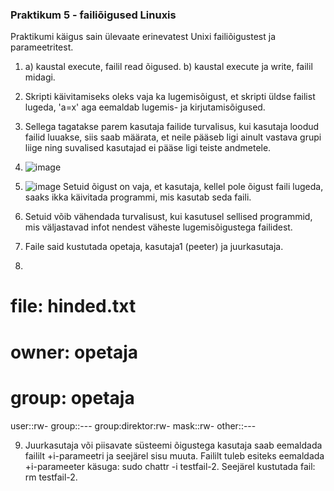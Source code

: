 ### Praktikum 5 - failiõigused Linuxis
Praktikumi käigus sain ülevaate erinevatest Unixi failiõigustest ja parameetritest.

1. a) kaustal execute, failil read õigused.
   b) kaustal execute ja write, failil midagi.

2. Skripti käivitamiseks oleks vaja ka lugemisõigust, et skripti üldse failist lugeda, 'a=x' aga eemaldab lugemis- ja kirjutamisõigused.

3. Sellega tagatakse parem kasutaja failide turvalisus, kui kasutaja loodud failid luuakse, siis saab määrata, et neile pääseb ligi ainult vastava grupi liige ning suvalised kasutajad ei pääse ligi teiste andmetele.

4. ![image](https://github.com/user-attachments/assets/4f0584a0-664c-43c5-a43f-18c54f43f589)

5. ![image](https://github.com/user-attachments/assets/3a6681c9-9c2a-4b7b-924e-eaed96abff0a)
Setuid õigust on vaja, et kasutaja, kellel pole õigust faili lugeda, saaks ikka käivitada programmi, mis kasutab seda faili.

6. Setuid võib vähendada turvalisust, kui kasutusel sellised programmid, mis väljastavad infot nendest väheste lugemisõigustega failidest.

7. Faile said kustutada opetaja, kasutaja1 (peeter) ja juurkasutaja.
   
8.
# file: hinded.txt
# owner: opetaja
# group: opetaja
user::rw-
group::---
group:direktor:rw-
mask::rw-
other::---

9. Juurkasutaja või piisavate süsteemi õigustega kasutaja saab eemaldada faililt +i-parameetri ja seejärel sisu muuta.
Faililt tuleb esiteks eemaldada +i-parameeter käsuga: sudo chattr -i testfail-2. Seejärel kustutada fail: rm testfail-2.
